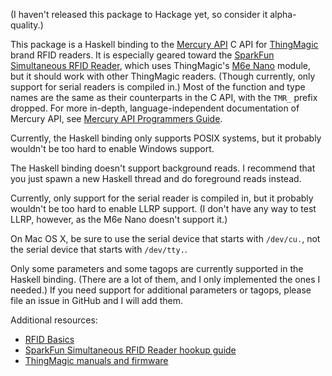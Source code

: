 (I haven't released this package to Hackage yet, so consider it
alpha-quality.)

This package is a Haskell binding to the [Mercury API][5] C API for
[ThingMagic][6] brand RFID readers.  It is especially geared toward
the [SparkFun Simultaneous RFID Reader][1], which uses ThingMagic's
[M6e Nano][7] module, but it should work with other ThingMagic
readers.  (Though currently, only support for serial readers is
compiled in.)  Most of the function and type names are the same as
their counterparts in the C API, with the `TMR_` prefix dropped.  For
more in-depth, language-independent documentation of Mercury API, see
[Mercury API Programmers Guide][2].

Currently, the Haskell binding only supports POSIX systems, but it
probably wouldn't be too hard to enable Windows support.

The Haskell binding doesn't support background reads.  I recommend
that you just spawn a new Haskell thread and do foreground reads
instead.

Currently, only support for the serial reader is compiled in, but it
probably wouldn't be too hard to enable LLRP support.  (I don't have
any way to test LLRP, however, as the M6e Nano doesn't support it.)

On Mac OS X, be sure to use the serial device that starts with
`/dev/cu.`, not the serial device that starts with `/dev/tty.`.

Only some parameters and some tagops are currently supported in the
Haskell binding.  (There are a lot of them, and I only implemented the
ones I needed.)  If you need support for additional parameters or
tagops, please file an issue in GitHub and I will add them.

Additional resources:

* [RFID Basics][8]
* [SparkFun Simultaneous RFID Reader hookup guide][3]
* [ThingMagic manuals and firmware][4]

[1]: https://www.sparkfun.com/products/14066
[2]: http://www.thingmagic.com/images/Downloads/Docs/MercuryAPI_ProgrammerGuide_for_v1.27.3.pdf
[3]: https://learn.sparkfun.com/tutorials/simultaneous-rfid-tag-reader-hookup-guide
[4]: http://www.thingmagic.com/index.php/manuals-firmware
[5]: http://www.thingmagic.com/index.php/manuals-firmware#Mercury_API
[6]: http://www.thingmagic.com/
[7]: http://www.thingmagic.com/index.php/embedded-rfid-readers/thingmagic-nano-module
[8]: https://learn.sparkfun.com/tutorials/rfid-basics
